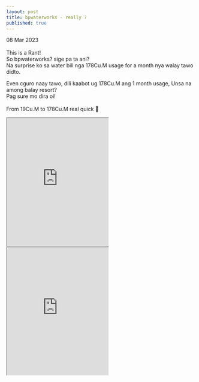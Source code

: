 ```yaml
---
layout: post
title: bpwaterworks - really ?
published: true
---
```

08 Mar 2023
<br>
<br>
This is a Rant!
<br>
So bpwaterworks? sige pa ta ani?
<br>
Na surprise ko sa water bill nga 178Cu.M usage for a month nya walay tawo didto.
<br>
<!--more-->
Even cguro naay tawo, dili kaabot ug 178Cu.M ang 1 month usage, Unsa na among balay resort?
<br>
Pag sure mo dira oi!
<br>
<br>
From 19Cu.M to 178Cu.M real quick 🤬
<br>
<iframe src="https://drive.google.com/file/d/1DDEsFU1DKvTP-w7w1a336kqnwBoKC8Tk/preview" width="270" height="340" allow="autoplay"></iframe>
<iframe src="https://drive.google.com/file/d/1EDmHqo4NEzAScHkNBZ62f61ahvLVOm9u/preview" width="270" height="340" allow="autoplay"></iframe>
